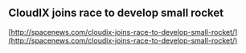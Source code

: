 ## CloudIX joins race to develop small rocket
  
  [http://spacenews.com/cloudix-joins-race-to-develop-small-rocket/](http://spacenews.com/cloudix-joins-race-to-develop-small-rocket/)
